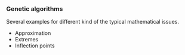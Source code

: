 ### Genetic algorithms

Several examples for different kind of the typical mathematical issues.

- Approximation
- Extremes
- Inflection points